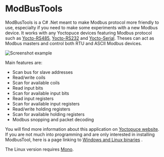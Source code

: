 # ModBusTools

ModBusTools is a C# .Net meant to make  Modbus protocol more friendly to use, especialty if you need to make some experiments with a new Modbus device. It works with any Yoctopuce devices featuring Modbus protocol such as [Yocto-RS485](htpps://www.yoctopuce.com/EN/products/usb-electrical-interfaces/yocto-rs485-v2), [Yocto-RS232](htpps://www.yoctopuce.com/EN/products/usb-electrical-interfaces/yocto-rs232) and [Yocto-Serial](htpps://www.yoctopuce.com/EN/products/usb-electrical-interfaces/yocto-serial). Theses can act as Modbus masters and control both RTU and ASCII Modbus devices.

![Screenshot example](https://www.yoctopuce.com/pubarchive/2022-05/ModbusTool-UI_2.png)

Main features are:
- Scan bus for slave addresses
- Read/write coils
- Scan for available coils 
- Read input bits
- Scan for available input bits
- Read input registers
- Scan for available input registers
- Read/write holding registers
- Scan for available holding registers
- Modbus snopping and packet decoding


You will find more information about this application on [Yoctopuce website](https://www.yoctopuce.com/EN/article/a-debug-tool-for-modbus). If you are not much into programming and are only interested in installing ModbusTool, here is a page linking to [Windows and Linux  binaries](https://www.yoctopuce.com/EN/tools.php) .

The Linux version requires  [Mono](https://www.mono-project.com/download/stable/#download-lin).



